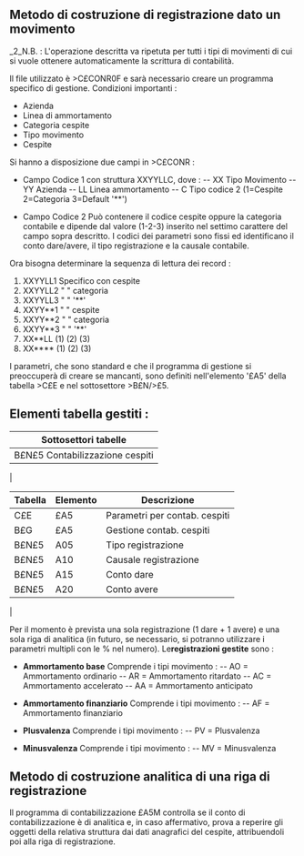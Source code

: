 
## Metodo di costruzione di registrazione dato un movimento
_2_N.B. : 
L'operazione descritta va ripetuta per tutti i tipi di movimenti di cui si vuole ottenere automaticamente la scrittura di contabilità.

Il file utilizzato è >C£CONR0F e sarà necessario creare un programma specifico di gestione.
Condizioni importanti : 

- Azienda
- Linea di ammortamento
- Categoria cespite
- Tipo movimento
- Cespite

Si hanno a disposizione due campi in >C£CONR : 

- Campo Codice 1 con struttura XXYYLLC, dove : 
-- XX  Tipo Movimento
-- YY  Azienda
-- LL  Linea ammortamento
-- C   Tipo codice 2  (1=Cespite 2=Categoria 3=Default '\*\*')

- Campo Codice 2
Può contenere il codice cespite oppure la categoria contabile e dipende dal valore (1-2-3) inserito nel settimo carattere del campo sopra descritto.
I codici dei parametri sono fissi ed identificano il conto dare/avere, il tipo registrazione e la causale contabile.


Ora bisogna determinare la sequenza di lettura dei record : 
1. XXYYLL1  Specifico con cespite
2. XXYYLL2       "     "  categoria
3. XXYYLL3       "     "  '\*\*'
4. XXYY\*\*1       "     "  cespite
5. XXYY\*\*2       "     "  categoria
6. XXYY\*\*3       "     "  '\*\*'
7. XX\*\*LL   (1) (2) (3)
8. XX\*\*\*\*   (1) (2) (3)

I parametri, che sono standard e che il programma di gestione si preoccuperà di creare se mancanti, sono definiti nell'elemento '£A5' della tabella >C£E e nel sottosettore >B£N/>£5.

## Elementi tabella gestiti : 

| **Sottosettori tabelle** |
| ---|
| B£N£5                   Contabilizzazione cespiti |
| 



| **Tabella**               | **Elemento**                     | **Descrizione** |
| ---|----|----|
| C£E                     | £A5                            | Parametri per contab. cespiti |
| B£G                     | £A5                            | Gestione contab. cespiti |
| B£N£5                   | A05                            | Tipo registrazione |
| B£N£5                   | A10                            | Causale registrazione |
| B£N£5                   | A15                            | Conto dare |
| B£N£5                   | A20 	                          | Conto avere |
| 


Per il momento è prevista una sola registrazione (1 dare + 1 avere) e una sola riga di analitica (in futuro, se necessario, si potranno utilizzare i parametri multipli con le % nel numero).
Le**registrazioni gestite** sono : 

- **Ammortamento base**
Comprende i tipi movimento : 
-- AO = Ammortamento ordinario
-- AR = Ammortamento ritardato
-- AC = Ammortamento accelerato
-- AA = Ammortamento anticipato

- **Ammortamento finanziario**
Comprende i tipi movimento : 
-- AF = Ammortamento finanziario

- **Plusvalenza**
Comprende i tipi movimento : 
-- PV = Plusvalenza

- **Minusvalenza**
Comprende i tipi movimento : 
-- MV = Minusvalenza


## Metodo di costruzione analitica di una riga di registrazione
Il programma di contabilizzazione £A5M controlla se il conto di contabilizzazione è di analitica e, in caso affermativo, prova a reperire gli oggetti della relativa struttura dai dati anagrafici del cespite, attribuendoli poi alla riga di registrazione.

